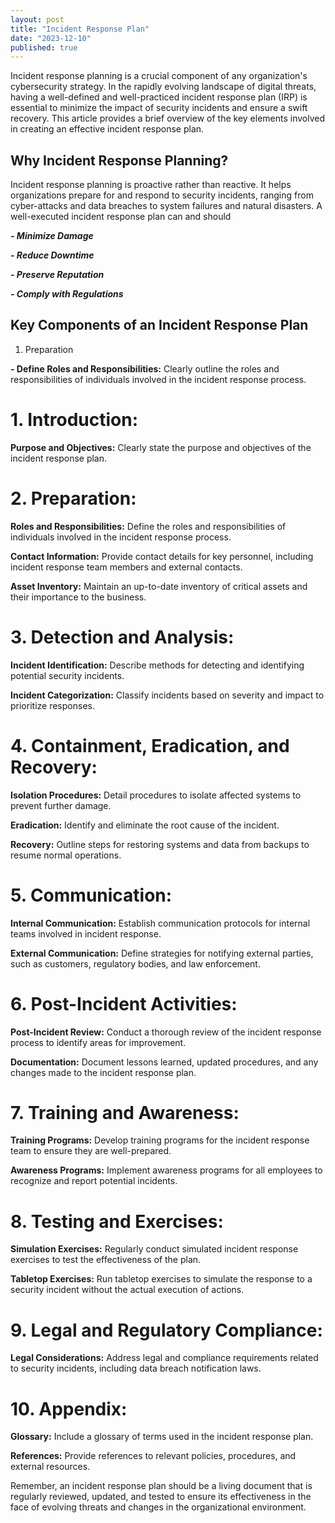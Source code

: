 ```yaml
---
layout: post
title: "Incident Response Plan"
date: "2023-12-10"
published: true
---
```


Incident response planning is a crucial component of any organization's cybersecurity strategy. In the rapidly evolving landscape of digital threats, having a well-defined and well-practiced incident response plan (IRP) is essential to minimize the impact of security incidents and ensure a swift recovery. This article provides a brief overview of the key elements involved in creating an effective incident response plan.

## Why Incident Response Planning?

Incident response planning is proactive rather than reactive. It helps organizations prepare for and respond to security incidents, ranging from cyber-attacks and data breaches to system failures and natural disasters. A well-executed incident response plan can and should

***- Minimize Damage***

***- Reduce Downtime***

***- Preserve Reputation***

***- Comply with Regulations***

## Key Components of an Incident Response Plan

1. Preparation

**- Define Roles and Responsibilities:** Clearly outline the roles and responsibilities of individuals involved in the incident response process.

# 1. Introduction:

**Purpose and Objectives:** Clearly state the purpose and objectives of the incident response plan.

# 2. Preparation:

**Roles and Responsibilities:** Define the roles and responsibilities of individuals involved in the incident response process.

**Contact Information:** Provide contact details for key personnel, including incident response team members and external contacts.

**Asset Inventory:** Maintain an up-to-date inventory of critical assets and their importance to the business.

# 3. Detection and Analysis:

**Incident Identification:** Describe methods for detecting and identifying potential security incidents.

**Incident Categorization:** Classify incidents based on severity and impact to prioritize responses.

# 4. Containment, Eradication, and Recovery:

**Isolation Procedures:** Detail procedures to isolate affected systems to prevent further damage.

**Eradication:** Identify and eliminate the root cause of the incident.

**Recovery:** Outline steps for restoring systems and data from backups to resume normal operations.

# 5. Communication:

**Internal Communication:** Establish communication protocols for internal teams involved in incident response.

**External Communication:** Define strategies for notifying external parties, such as customers, regulatory bodies, and law enforcement.

# 6. Post-Incident Activities:

**Post-Incident Review:** Conduct a thorough review of the incident response process to identify areas for improvement.

**Documentation:** Document lessons learned, updated procedures, and any changes made to the incident response plan.

# 7. Training and Awareness:

**Training Programs:** Develop training programs for the incident response team to ensure they are well-prepared.

**Awareness Programs:** Implement awareness programs for all employees to recognize and report potential incidents.

# 8. Testing and Exercises:

**Simulation Exercises:** Regularly conduct simulated incident response exercises to test the effectiveness of the plan.

**Tabletop Exercises:** Run tabletop exercises to simulate the response to a security incident without the actual execution of actions.

# 9. Legal and Regulatory Compliance:

**Legal Considerations:** Address legal and compliance requirements related to security incidents, including data breach notification laws.

# 10. Appendix:

**Glossary:** Include a glossary of terms used in the incident response plan.

**References:** Provide references to relevant policies, procedures, and external resources.

Remember, an incident response plan should be a living document that is regularly reviewed, updated, and tested to ensure its effectiveness in the face of evolving threats and changes in the organizational environment.